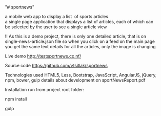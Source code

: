 "# sportnews"

a mobile web app to display a list  of sports articles
a single page application that displays a list of articles,
each of which can  be selected by the user to see a single article view

!! As this is a demo project, there is only one detailed article, 
that is on single-news-article.json file
so when you click on a feed on the main page you get the same text details 
for all the articles, only the image is changing 


Live demo
http://testsportnews.co.nf/

Source code
https://github.com/vtsitlak/sportnews

Technologies used 
 HTML5, Less, Bootstrap, JavaScript, AngularJS, jQuery, npm, bower, gulp
 details about development on sportNewsReport.pdf
 
Installation 
run from project root folder:

npm install

gulp

